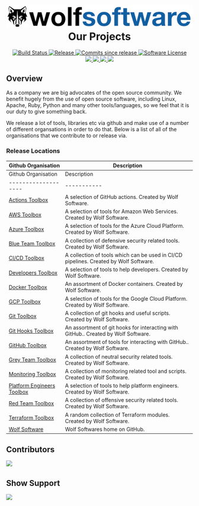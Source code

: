 <h1 align="center">
	<a href="https://github.com/WolfSoftware">
		<img src="https://raw.githubusercontent.com/WolfSoftware/branding/master/images/general/banners/64/black-and-white.png" alt="Wolf Software Logo" />
	</a>
	<br>
	Our Projects
</h1>

<p align="center">
	<a href="https://travis-ci.com/WolfSoftware/our-projects">
		<img src="https://img.shields.io/travis/com/WolfSoftware/our-projects/master?style=for-the-badge&logo=travis" alt="Build Status">
	</a>
	<a href="https://github.com/WolfSoftware/our-projects/releases/latest">
		<img src="https://img.shields.io/github/v/release/WolfSoftware/our-projects?color=blue&style=for-the-badge&logo=github&logoColor=white&label=Latest%20Release" alt="Release">
	</a>
	<a href="https://github.com/WolfSoftware/our-projects/releases/latest">
		<img src="https://img.shields.io/github/commits-since/WolfSoftware/our-projects/latest.svg?color=blue&style=for-the-badge&logo=github&logoColor=white" alt="Commits since release">
	</a>
	<a href="LICENSE.md">
		<img src="https://img.shields.io/badge/license-MIT-blue?style=for-the-badge&logo=read-the-docs&logoColor=white" alt="Software License">
	</a>
	<br>
	<a href=".github/CODE_OF_CONDUCT.md">
		<img src="https://img.shields.io/badge/Code%20of%20Conduct-blue?style=for-the-badge&logo=read-the-docs&logoColor=white" />
	</a>
	<a href=".github/CONTRIBUTING.md">
		<img src="https://img.shields.io/badge/Contributing-blue?style=for-the-badge&logo=read-the-docs&logoColor=white" />
	</a>
	<a href=".github/SECURITY.md">
		<img src="https://img.shields.io/badge/Report%20Security%20Concern-blue?style=for-the-badge&logo=read-the-docs&logoColor=white" />
	</a>
	<a href=".github/SUPPORT.md">
		<img src="https://img.shields.io/badge/Get%20Support-blue?style=for-the-badge&logo=read-the-docs&logoColor=white" />
	</a>
</p>

## Overview

As a company we are big advocates of the open source community. We benefit hugely from the use of open source software, including Linux, Apache, Ruby, Python and many other tools/languages, so we feel that it is our duty to give something back.

We release a lot of tools, libraries etc via github and make use of a number of different organsations in order to do that. Below is a list of all of the organisations that we contribute to or release via.

### Release Locations

| Github Organisation | Description |
| ------------------- | ----------- |
| Github Organisation | Description |
| ------------------- | ----------- |
| [Actions Toolbox](https://github.com/ActionsToolbox) | A selection of GitHub actions. Created by Wolf Software. |
| [AWS Toolbox](https://github.com/AWSToolbox) | A selection of tools for Amazon Web Services. Created by Wolf Software. |
| [Azure Toolbox](https://github.com/AzureToolbox) | A selection of tools for the Azure Cloud Platform. Created by Wolf Software. |
| [Blue Team Toolbox](https://github.com/BlueTeamToolbox) | A collection of defensive security related tools. Created by Wolf Software. |
| [CI/CD Toolbox](https://github.com/CICDToolbox) | A collection of tools which can be used in CI/CD pipelines. Created by Wolf Software. |
| [Developers Toolbox](https://github.com/DevelopersToolbox) | A selection of tools to help developers. Created by Wolf Software. |
| [Docker Toolbox](https://github.com/DockerToolbox) | An assortment of Docker containers. Created by Wolf Software. |
| [GCP Toolbox](https://github.com/GCPToolbox) | A selection of tools for the Google Cloud Platform. Created by Wolf Software. |
| [Git Toolbox](https://github.com/GitToolbox) | A collection of git hooks and useful scripts. Created by Wolf Software. |
| [Git Hooks Toolbox](https://github.com/GitHooksToolbox) | An assortment of git hooks for interacting with GitHub.. Created by Wolf Software. |
| [GitHub Toolbox](https://github.com/GitHubToolbox) | An assortment of tools for interacting with GitHub.. Created by Wolf Software. |
| [Grey Team Toolbox](https://github.com/GreyTeamToolbox) | A collection of neutral security related tools. Created by Wolf Software. |
| [Monitoring Toolbox](https://github.com/MonitoringToolbox) | A collection of monitoring related tool and scripts. Created by Wolf Software. |
| [Platform Engineers Toolbox](https://github.com/PlatformEngineersToolbox) | A selection of tools to help platform engineers. Created by Wolf Software. |
| [Red Team Toolbox](https://github.com/RedTeamToolbox) | A collection of offensive security related tools. Created by Wolf Software. |
| [Terraform Toolbox](https://github.com/TerraformToolbox) | A random collection of Terraform modules. Created by Wolf Software. |
| [Wolf Software](https://github.com/WolfSoftware) | Wolf Softwares home on GitHub. |

## Contributors

<p>
	<a href="https://github.com/TGWolf">
		<img src="https://img.shields.io/badge/Wolf-black?style=for-the-badge" />
	</a>
</p>

## Show Support

<p>
	<a href="https://ko-fi.com/wolfsoftware">
		<img src="https://img.shields.io/badge/Ko%20Fi-blue?style=for-the-badge&logo=ko-fi&logoColor=white" />
	</a>
</p>

